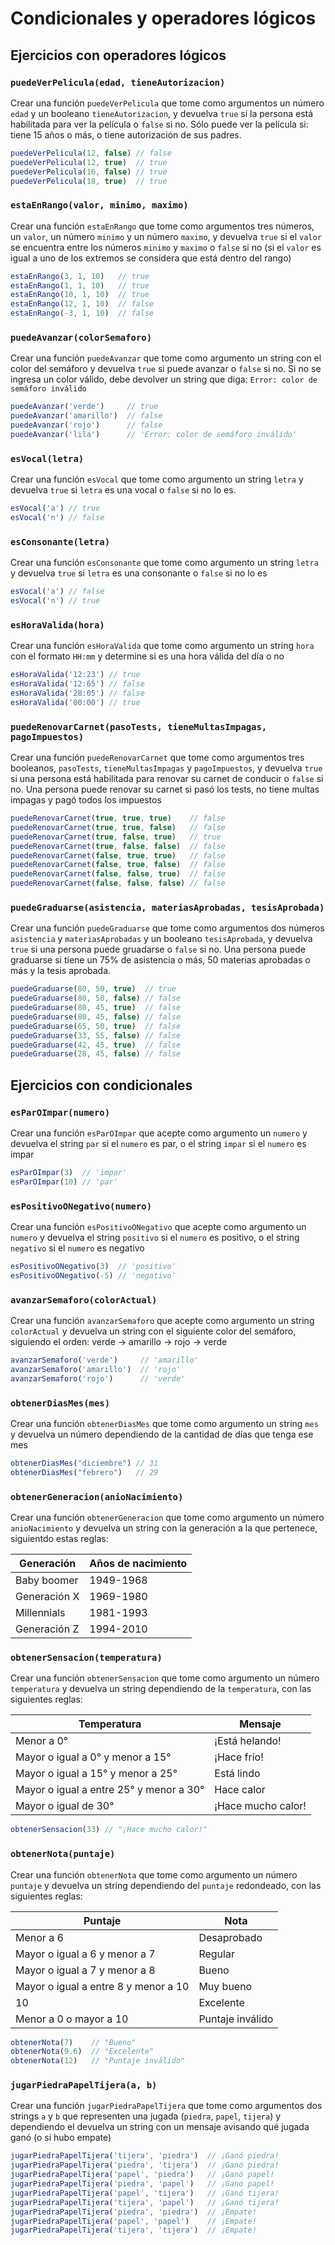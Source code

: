 # Condicionales y operadores lógicos

## Ejercicios con operadores lógicos

### `puedeVerPelicula(edad, tieneAutorizacion)`

Crear una función `puedeVerPelicula` que tome como argumentos un número `edad` y un booleano `tieneAutorizacion`, y devuelva `true` si la persona está habilitada para ver la película o `false` si no. Sólo puede ver la película si: tiene 15 años o más, o tiene autorización de sus padres.

```javascript
puedeVerPelicula(12, false) // false
puedeVerPelicula(12, true)  // true
puedeVerPelicula(16, false) // true
puedeVerPelicula(18, true)  // true
```

### `estaEnRango(valor, minimo, maximo)`

Crear una función `estaEnRango` que tome como argumentos tres números, un `valor`, un número `minimo` y un número `maximo`, y devuelva `true` si el `valor` se encuentra entre los números `minimo` y `maximo` o `false` si no (si el `valor` es igual a uno de los extremos se considera que está dentro del rango)

```javascript
estaEnRango(3, 1, 10)   // true
estaEnRango(1, 1, 10)   // true
estaEnRango(10, 1, 10)  // true
estaEnRango(12, 1, 10)  // false
estaEnRango(-3, 1, 10)  // false
```

### `puedeAvanzar(colorSemaforo)`

Crear una función `puedeAvanzar` que tome como argumento un string con el color del semáforo y devuelva `true` si puede avanzar o `false` si no. Si no se ingresa un color válido, debe devolver un string que diga: `Error: color de semáforo inválido`

```javascript
puedeAvanzar('verde')     // true
puedeAvanzar('amarillo')  // false
puedeAvanzar('rojo')      // false
puedeAvanzar('lila')      // 'Error: color de semáforo inválido'
```

### `esVocal(letra)`

Crear una función `esVocal` que tome como argumento un string `letra` y devuelva `true` si `letra` es una vocal o `false` si no lo es.

```javascript
esVocal('a') // true
esVocal('n') // false
```

### `esConsonante(letra)`

Crear una función `esConsonante` que tome como argumento un string `letra` y devuelva `true` si `letra` es una consonante o `false` si no lo es

```javascript
esVocal('a') // false
esVocal('n') // true
```

### `esHoraValida(hora)`

Crear una función `esHoraValida` que tome como argumento un string `hora` con el formato `HH:mm` y determine si es una hora válida del día o no

```javascript
esHoraValida('12:23') // true
esHoraValida('12:65') // false
esHoraValida('28:05') // false
esHoraValida('00:00') // true
```

### `puedeRenovarCarnet(pasoTests, tieneMultasImpagas, pagoImpuestos)`

Crear una función `puedeRenovarCarnet` que tome como argumentos tres booleanos, `pasoTests`, `tieneMultasImpagas` y `pagoImpuestos`, y devuelva `true` si una persona está habilitada para renovar su carnet de conducir o `false` si no. Una persona puede renovar su carnet si pasó los tests, no tiene multas impagas y pagó todos los impuestos

```javascript
puedeRenovarCarnet(true, true, true)    // false
puedeRenovarCarnet(true, true, false)   // false
puedeRenovarCarnet(true, false, true)   // true
puedeRenovarCarnet(true, false, false)  // false
puedeRenovarCarnet(false, true, true)   // false
puedeRenovarCarnet(false, true, false)  // false
puedeRenovarCarnet(false, false, true)  // false
puedeRenovarCarnet(false, false, false) // false
```

### `puedeGraduarse(asistencia, materiasAprobadas, tesisAprobada)`

Crear una función `puedeGraduarse` que tome como argumentos dos números `asistencia` y `materiasAprobadas` y un booleano `tesisAprobada`, y devuelva `true` si una persona puede gruadarse o `false` si no. Una persona puede graduarse si tiene un 75% de asistencia o más, 50 materias aprobadas o más y la tesis aprobada.

```javascript
puedeGraduarse(80, 50, true)  // true
puedeGraduarse(80, 50, false) // false
puedeGraduarse(80, 45, true)  // false
puedeGraduarse(80, 45, false) // false
puedeGraduarse(65, 50, true)  // false
puedeGraduarse(33, 55, false) // false
puedeGraduarse(42, 45, true)  // false
puedeGraduarse(28, 45, false) // false
```

## Ejercicios con condicionales

### `esParOImpar(numero)`

Crear una función `esParOImpar` que acepte como argumento un `numero` y devuelva el string `par` si el `numero` es par, o el string `impar` si el `numero` es impar

```javascript
esParOImpar(3)  // 'impar'
esParOImpar(10) // 'par'
```

### `esPositivoONegativo(numero)`

Crear una función `esPositivoONegativo` que acepte como argumento un `numero` y devuelva el string `positivo` si el `numero` es positivo, o el string `negativo` si el `numero` es negativo

```javascript
esPositivoONegativo(3)  // 'positivo'
esPositivoONegativo(-5) // 'negativo'
```

### `avanzarSemaforo(colorActual)`

Crear una función `avanzarSemaforo` que acepte como argumento un string `colorActual` y devuelva un string con el siguiente color del semáforo, siguiendo el orden: verde -> amarillo -> rojo -> verde

```javascript
avanzarSemaforo('verde')     // 'amarillo'
avanzarSemaforo('amarillo')  // 'rojo'
avanzarSemaforo('rojo')      // 'verde'
```

### `obtenerDiasMes(mes)`

Crear una función `obtenerDiasMes` que tome como argumento un string `mes` y devuelva un número dependiendo de la cantidad de días que tenga ese mes

```javascript
obtenerDiasMes("diciembre") // 31
obtenerDiasMes("febrero")   // 29
```

### `obtenerGeneracion(anioNacimiento)`

Crear una función `obtenerGeneracion` que tome como argumento un número `anioNacimiento` y devuelva un string con la generación a la que pertenece, siguientdo estas reglas:

| Generación | Años de nacimiento |
| --- | --- |
| Baby boomer | 1949-1968 |
| Generación X | 1969-1980 |
| Millennials | 1981-1993 |
| Generación Z | 1994-2010 |

### `obtenerSensacion(temperatura)`

Crear una función `obtenerSensacion` que tome como argumento un número `temperatura` y devuelva un string dependiendo de la `temperatura`, con las siguientes reglas:

| Temperatura | Mensaje |
| --- | --- |
| Menor a 0° | ¡Está helando!
| Mayor o igual a 0° y menor a 15° | ¡Hace frío!
| Mayor o igual a 15° y menor a 25° | Está lindo
| Mayor o igual a entre 25° y menor a 30° | Hace calor
| Mayor o igual de 30° | ¡Hace mucho calor!

```javascript
obtenerSensacion(33) // "¡Hace mucho calor!"
```

### `obtenerNota(puntaje)`

Crear una función `obtenerNota` que tome como argumento un número `puntaje` y devuelva un string dependiendo del `puntaje` redondeado, con las siguientes reglas:

| Puntaje | Nota |
| --- | --- |
| Menor a 6 | Desaprobado
| Mayor o igual a 6 y menor a 7 | Regular
| Mayor o igual a 7 y menor a 8 | Bueno
| Mayor o igual a entre 8 y menor a 10 | Muy bueno
| 10 | Excelente
| Menor a 0 o mayor a 10 | Puntaje inválido

```javascript
obtenerNota(7)    // "Bueno"
obtenerNota(9.6)  // "Excelente"
obtenerNota(12)   // "Puntaje inválido"
```

### `jugarPiedraPapelTijera(a, b)`

Crear una función `jugarPiedraPapelTijera` que tome como argumentos dos strings `a` y `b` que representen una jugada (`piedra`, `papel`, `tijera`) y dependiendo el devuelva un string con un mensaje avisando qué jugada ganó (o si hubo empate)

```javascript
jugarPiedraPapelTijera('tijera', 'piedra')  // ¡Ganó piedra!
jugarPiedraPapelTijera('piedra', 'tijera')  // ¡Ganó piedra!
jugarPiedraPapelTijera('papel', 'piedra')   // ¡Ganó papel!
jugarPiedraPapelTijera('piedra', 'papel')   // ¡Ganó papel!
jugarPiedraPapelTijera('papel', 'tijera')   // ¡Ganó tijera!
jugarPiedraPapelTijera('tijera', 'papel')   // ¡Ganó tijera!
jugarPiedraPapelTijera('piedra', 'piedra')  // ¡Empate!
jugarPiedraPapelTijera('papel', 'papel')    // ¡Empate!
jugarPiedraPapelTijera('tijera', 'tijera')  // ¡Empate!
